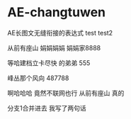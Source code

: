 # AE-changtuwen
AE长图文无缝衔接的表达式
test
test2

从前有座山
娟娟娟娟
娟娟家8888


等哈建档立卡尽快
的弟弟
555


峰丛那个风向
487788


啊哈哈哈
竟然不联网也行
从前有座山
真的

分支1合并进去
我写了两句话